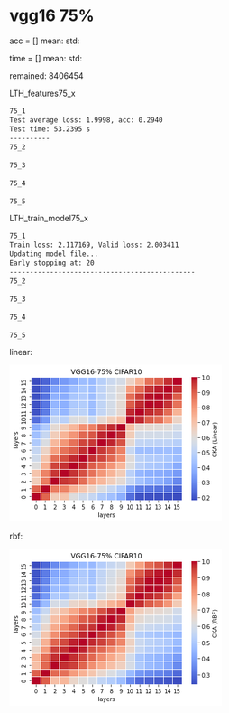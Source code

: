 # vgg16 75%
acc = [] mean: std:

time = [] mean: std:

remained: 8406454

LTH_features75_x
```
75_1
Test average loss: 1.9998, acc: 0.2940
Test time: 53.2395 s
----------
75_2

75_3

75_4

75_5

```

LTH_train_model75_x
```
75_1
Train loss: 2.117169, Valid loss: 2.003411
Updating model file...
Early stopping at: 20
----------------------------------------------
75_2

75_3

75_4

75_5

```

linear:

![lth75linear](lth75linear.png)

rbf:

![lth75rbf](lth75rbf.png)
